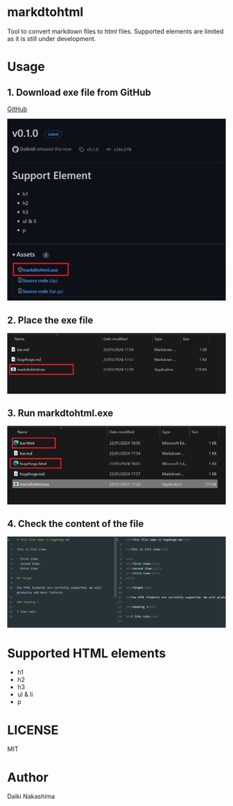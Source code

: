 # markdtohtml

Tool to convert markdown files to html files. Supported elements are limited as it is still under development.

# Usage

## 1. Download exe file from GitHub

[GitHub](https://github.com/Daiki48/markdtohtml/releases)

![04](./screenshots/04.png)

## 2. Place the exe file

![01](./screenshots/01.png)

## 3. Run markdtohtml.exe

![02](./screenshots/02.png)

## 4. Check the content of the file

![03](./screenshots/03.png)

# Supported HTML elements

- h1
- h2
- h3
- ul & li
- p

# LICENSE

MIT

# Author

Daiki Nakashima